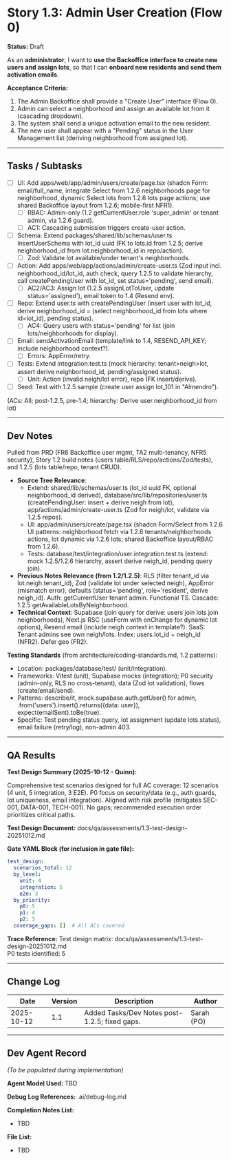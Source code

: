 # Story 1.3: Admin User Creation (Flow 0)

**Status:** Draft

As an **administrator**,
I want to **use the Backoffice interface to create new users and assign lots**,
so that I can **onboard new residents and send them activation emails**.

**Acceptance Criteria:**
1.  The Admin Backoffice shall provide a "Create User" interface (Flow 0).
2.  Admin can select a neighborhood and assign an available lot from it (cascading dropdown).
3.  The system shall send a unique activation email to the new resident.
4.  The new user shall appear with a "Pending" status in the User Management list (deriving neighborhood from assigned lot).

---

## Tasks / Subtasks
- [ ] UI: Add apps/web/app/admin/users/create/page.tsx (shadcn Form: email/full_name, integrate Select from 1.2.6 neighborhoods page for neighborhood, dynamic Select lots from 1.2.6 lots page actions; use shared Backoffice layout from 1.2.6; mobile-first NFR1).
  - [ ] RBAC: Admin-only (1.2 getCurrentUser.role 'super_admin' or tenant admin, via 1.2.6 guard).
  - [ ] AC1: Cascading submission triggers create-user action.
- [ ] Schema: Extend packages/shared/lib/schemas/user.ts InsertUserSchema with lot_id uuid (FK to lots.id from 1.2.5; derive neighborhood_id from lot.neighborhood_id in repo/action).
  - [ ] Zod: Validate lot available/under tenant's neighborhoods.
- [ ] Action: Add apps/web/app/actions/admin/create-user.ts (Zod input incl. neighborhood_id/lot_id, auth check, query 1.2.5 to validate hierarchy, call createPendingUser with lot_id, set status='pending', send email).
  - [ ] AC2/AC3: Assign lot (1.2.5 assignLotToUser, update status='assigned'), email token to 1.4 (Resend env).
- [ ] Repo: Extend user.ts with createPendingUser (insert user with lot_id, derive neighborhood_id = (select neighborhood_id from lots where id=lot_id), pending status).
  - [ ] AC4: Query users with status='pending' for list (join lots/neighborhoods for display).
- [ ] Email: sendActivationEmail (template/link to 1.4, RESEND_API_KEY; include neighborhood context?).
  - [ ] Errors: AppError/retry.
- [ ] Tests: Extend integration.test.ts (mock hierarchy: tenant>neigh>lot, assert derive neighborhood_id, pending/assigned status).
  - [ ] Unit: Action (invalid neigh/lot error), repo (FK insert/derive).
- [ ] Seed: Test with 1.2.5 sample (create user assign lot_101 in "Almendro").

(ACs: All; post-1.2.5, pre-1.4; hierarchy: Derive user.neighborhood_id from lot)

---

## Dev Notes
Pulled from PRD (FR6 Backoffice user mgmt, TA2 multi-tenancy, NFR5 security), Story 1.2 build notes (users table/RLS/repo/actions/Zod/tests), and 1.2.5 (lots table/repo, tenant CRUD).

- **Source Tree Relevance**: 
  - Extend: shared/lib/schemas/user.ts (lot_id uuid FK, optional neighborhood_id derived), database/src/lib/repositories/user.ts (createPendingUser: insert + derive neigh from lot), app/actions/admin/create-user.ts (Zod for neigh/lot, validate via 1.2.5 repos).
  - UI: app/admin/users/create/page.tsx (shadcn Form/Select from 1.2.6 UI patterns: neighborhood fetch via 1.2.6 tenants/neighborhoods actions, lot dynamic via 1.2.6 lots; shared Backoffice layout/RBAC from 1.2.6).
  - Tests: database/test/integration/user.integration.test.ts (extend: mock 1.2.5/1.2.6 hierarchy, assert derive neigh_id, pending query join).
- **Previous Notes Relevance (from 1.2/1.2.5)**: RLS (filter tenant_id via lot.neigh.tenant_id), Zod (validate lot under selected neigh), AppError (mismatch error), defaults (status='pending', role='resident', derive neigh_id). Auth: getCurrentUser tenant admin. Functional TS. Cascade: 1.2.5 getAvailableLotsByNeighborhood.
- **Technical Context**: Supabase (join query for derive: users join lots join neighborhoods), Next.js RSC (useForm with onChange for dynamic lot options), Resend email (include neigh context in template?). SaaS: Tenant admins see own neigh/lots. Index: users.lot_id + neigh_id (NFR2). Defer geo (FR2).

**Testing Standards** (from architecture/coding-standards.md, 1.2 patterns):
- Location: packages/database/test/ (unit/integration).
- Frameworks: Vitest (unit), Supabase mocks (integration); P0 security (admin-only, RLS no cross-tenant), data (Zod lot validation), flows (create/email/send).
- Patterns: describe/it, mock.supabase.auth.getUser() for admin, .from('users').insert().returns({data: user}), expect(emailSent).toBe(true).
- Specific: Test pending status query, lot assignment (update lots.status), email failure (retry/log), non-admin 403.

---

## QA Results

**Test Design Summary (2025-10-12 - Quinn):**

Comprehensive test scenarios designed for full AC coverage: 12 scenarios (4 unit, 5 integration, 3 E2E). P0 focus on security/data (e.g., auth guards, lot uniqueness, email integration). Aligned with risk profile (mitigates SEC-001, DATA-001, TECH-001). No gaps; recommended execution order prioritizes critical paths.

**Test Design Document:** docs/qa/assessments/1.3-test-design-20251012.md

**Gate YAML Block (for inclusion in gate file):**

```yaml
test_design:
  scenarios_total: 12
  by_level:
    unit: 4
    integration: 5
    e2e: 3
  by_priority:
    p0: 5
    p1: 4
    p2: 3
  coverage_gaps: []  # All ACs covered
```

**Trace Reference:** Test design matrix: docs/qa/assessments/1.3-test-design-20251012.md  
P0 tests identified: 5

---

## Change Log
| Date       | Version | Description                          | Author    |
|------------|---------|--------------------------------------|-----------|
| 2025-10-12 | 1.1     | Added Tasks/Dev Notes post-1.2.5; fixed gaps. | Sarah (PO)|

---

## Dev Agent Record
*(To be populated during implementation)*

**Agent Model Used:** TBD

**Debug Log References:** .ai/debug-log.md

**Completion Notes List:** 
- TBD

**File List:** 
- TBD

